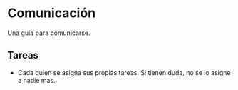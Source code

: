 Comunicación
============

Una guía para comunicarse.

Tareas
------

* Cada quien se asigna sus propias tareas. Si tienen duda, no se lo asigne a nadie mas.   
